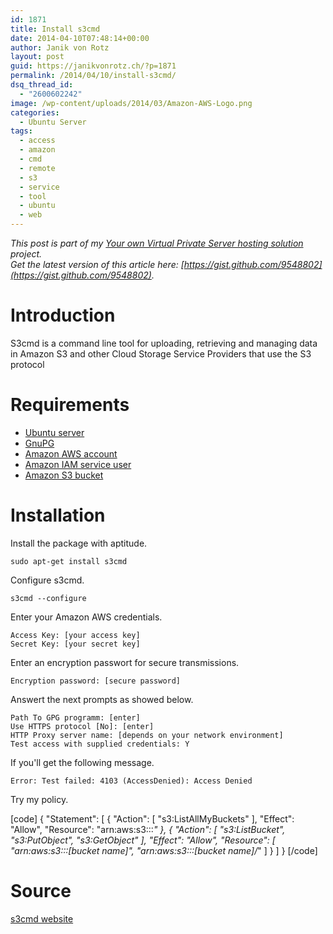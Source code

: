 ```yaml
---
id: 1871
title: Install s3cmd
date: 2014-04-10T07:48:14+00:00
author: Janik von Rotz
layout: post
guid: https://janikvonrotz.ch/?p=1871
permalink: /2014/04/10/install-s3cmd/
dsq_thread_id:
  - "2600602242"
image: /wp-content/uploads/2014/03/Amazon-AWS-Logo.png
categories:
  - Ubuntu Server
tags:
  - access
  - amazon
  - cmd
  - remote
  - s3
  - service
  - tool
  - ubuntu
  - web
---
```

*This post is part of my [Your own Virtual Private Server hosting solution](http://janikvonrotz.ch/your-own-virtual-private-server-hosting-solution/) project.*  
*Get the latest version of this article here: [https://gist.github.com/9548802](https://gist.github.com/9548802).*  

# Introduction

S3cmd is a command line tool for uploading, retrieving and managing data in Amazon S3 and other Cloud Storage Service Providers that use the S3 protocol
<!--more-->
# Requirements

* [Ubuntu server](https://janikvonrotz.ch/2014/03/13/deploy-ubuntu-server/)
* [GnuPG](https://janikvonrotz.ch/2014/03/25/install-ubuntu-packages/)
* [Amazon AWS account](http://aws.amazon.com/)
* [Amazon IAM service user](https://console.aws.amazon.com/iam)
* [Amazon S3 bucket](https://console.aws.amazon.com/s3)

# Installation

Install the package with aptitude.

    sudo apt-get install s3cmd

Configure s3cmd.

    s3cmd --configure

Enter your Amazon AWS credentials.

    Access Key: [your access key]
    Secret Key: [your secret key]

Enter an encryption passwort for secure transmissions.

    Encryption password: [secure password]

Answert the next prompts as showed below.

    Path To GPG programm: [enter]
    Use HTTPS protocol [No]: [enter]
    HTTP Proxy server name: [depends on your network environment]
    Test access with supplied credentials: Y
    
If you'll get the following message.

    Error: Test failed: 4103 (AccessDenied): Access Denied
    
Try my policy.

[code]
{
  &quot;Statement&quot;: [
    {
      &quot;Action&quot;: [
        &quot;s3:ListAllMyBuckets&quot;
      ],
      &quot;Effect&quot;: &quot;Allow&quot;,
      &quot;Resource&quot;: &quot;arn:aws:s3:::*&quot;
    },
    {
      &quot;Action&quot;: [ 
          &quot;s3:ListBucket&quot;, 
          &quot;s3:PutObject&quot;,
          &quot;s3:GetObject&quot;
      ],
      &quot;Effect&quot;: &quot;Allow&quot;,
      &quot;Resource&quot;: [
          &quot;arn:aws:s3:::[bucket name]&quot;, 
          &quot;arn:aws:s3:::[bucket name]/*&quot;
      ]
    }
  ]
}
[/code]
    
# Source

[s3cmd website](http://s3tools.org/s3cmd)